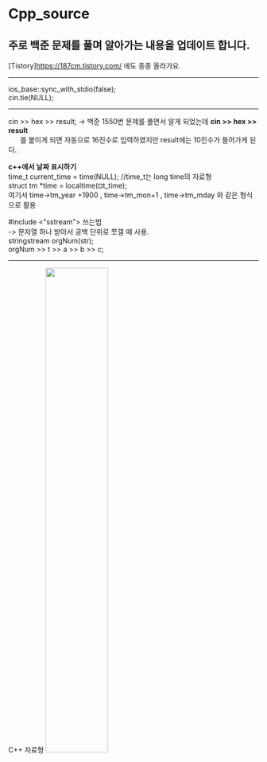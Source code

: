 # Cpp_source

## 주로 백준 문제를 풀며 알아가는 내용을 업데이트 합니다.

[Tistory]https://187cm.tistory.com/ 에도 종종 올라가요.

---
ios_base::sync_with_stdio(false); <br>
cin.tie(NULL); <br>

---
cin >> hex >> result;
-> 백준 1550번 문제를 풀면서 알게 되었는데 <b>cin >> hex >> result</b> <br>
&nbsp; &nbsp; &nbsp; 를 붙이게 되면 자동으로 16진수로 입력하였지만 result에는 10진수가 들어가게 된다.

<p>
  <b>c++에서 날짜 표시하기</b> <br>
  time_t current_time = time(NULL); //time_t는 long time의 자료형 <br>
   struct tm *time = localtime(&current_time); <br>
  여기서 time->tm_year +1900 , time->tm_mon+1 , time->tm_mday 와 같은 형식으로 활용
</p>

<p>
  #include <"sstream"> 쓰는법 <br>
  -> 문자열 하나 받아서 공백 단위로 쪼갤 때 사용. <br>
  stringstream orgNum(str); <br>
  orgNum >> t >> a >> b >> c; <br>
</p>

---
C++ 자료형
 <img width="50%" src="https://user-images.githubusercontent.com/38518648/149058429-e6bb0dce-eea3-4adc-a0af-c61e7bcd7a61.png"/>
